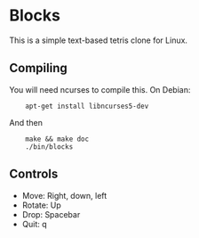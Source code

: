 Blocks
================
This is a simple text-based tetris clone for Linux.

Compiling
--------------
You will need ncurses to compile this. On Debian:

        apt-get install libncurses5-dev

And then

        make && make doc
        ./bin/blocks

Controls
-------------
* Move: Right, down, left
* Rotate: Up
* Drop: Spacebar
* Quit: q

